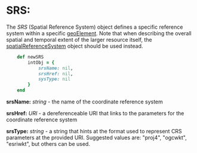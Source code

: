 # SRS:

The *SRS* (Spatial Reference System) object defines a specific reference system within a specific [geoElement](../mdtranslator/geoElement.md).  Note that when describing the overall spatial and temporal extent of the larger resource itself, the [spatialReferenceSystem](../mdtranslator/spatialReferenceSystem.md) object should be used instead.

````ruby
    def newSRS
        intObj = {
            srsName: nil,
            srsHref: nil,
            sysType: nil
        }
    end
````

__srsName:__ *string* - the name of the coordinate reference system

__srsHref:__ *URI* - a dereferenceable URI that links to the parameters for the coordinate reference system

__srsType:__ *string* - a string that hints at the format used to represent CRS parameters at the provided URI. Suggested values are: "proj4", "ogcwkt", "esriwkt", but others can be used.
